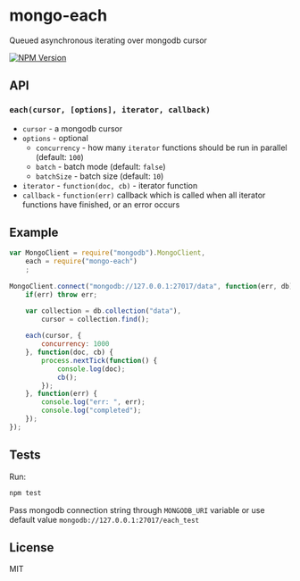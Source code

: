 # mongo-each
Queued asynchronous iterating over mongodb cursor
  
  [![NPM Version][npm-image]][npm-url]

## API

### `each(cursor, [options], iterator, callback)`
* `cursor` - a mongodb cursor
* `options` - optional
	* `concurrency` - how many `iterator` functions should be run in parallel (default: `100`)
	* `batch` - batch mode (default: `false`)
	* `batchSize` - batch size (default: `10`)
* `iterator` - `function(doc, cb)` - iterator function
* `callback` - `function(err)` callback which is called when all iterator functions have finished, or an error occurs


## Example

```JavaScript
var MongoClient = require("mongodb").MongoClient,
	each = require("mongo-each")
	;
	
MongoClient.connect("mongodb://127.0.0.1:27017/data", function(err, db) {
	if(err) throw err;

	var collection = db.collection("data"),
		cursor = collection.find();
	
	each(cursor, {
		concurrency: 1000
	}, function(doc, cb) {
		process.nextTick(function() {
			console.log(doc);
			cb();
		});
	}, function(err) {
		console.log("err: ", err);
		console.log("completed");
	});	
});
```

## Tests
Run:
```sh
npm test
```

Pass mongodb connection string through `MONGODB_URI` variable or use default value `mongodb://127.0.0.1:27017/each_test`

## License

MIT

[npm-image]: https://img.shields.io/npm/v/mongo-each.svg
[npm-url]: https://www.npmjs.com/package/mongo-each
